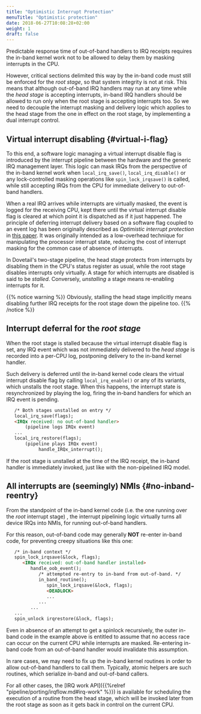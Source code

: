 ```yaml
---
title: "Optimistic Interrupt Protection"
menuTitle: "Optimistic protection"
date: 2018-06-27T10:08:28+02:00
weight: 1
draft: false
---
```


Predictable response time of out-of-band handlers to IRQ receipts
requires the in-band kernel work not to be allowed to delay them by
masking interrupts in the CPU.

However, critical sections delimited this way by the in-band code must
still be enforced for the *root stage*, so that system integrity is
not at risk. This means that although out-of-band IRQ handlers may run
at any time while the *head stage* is accepting interrupts, in-band
IRQ handlers should be allowed to run only when the root stage is
accepting interrupts too. So we need to decouple the interrupt masking
and delivery logic which applies to the head stage from the one in
effect on the root stage, by implementing a dual interrupt control.

## Virtual interrupt disabling {#virtual-i-flag}

To this end, a software logic managing a virtual interrupt disable
flag is introduced by the interrupt pipeline between the hardware and
the generic IRQ management layer. This logic can mask IRQs from the
perspective of the in-band kernel work when `local_irq_save()`,
`local_irq_disable()` or any lock-controlled masking operations like
`spin_lock_irqsave()` is called, while still accepting IRQs from the
CPU for immediate delivery to out-of-band handlers.

When a real IRQ arrives while interrupts are virtually masked, the
event is logged for the receiving CPU, kept there until the virtual
interrupt disable flag is cleared at which point it is dispatched as
if it just happened. The principle of deferring interrupt delivery
based on a software flag coupled to an event log has been originally
described as *Optimistic interrupt protection* in [this
paper](https://www.usenix.org/legacy/publications/library/proceedings/micro93/full_papers/stodolsky.txt).
It was originally intended as a low-overhead technique for
manipulating the processor interrupt state, reducing the cost of
interrupt masking for the common case of absence of interrupts.

In Dovetail's two-stage pipeline, the head stage protects from
interrupts by disabling them in the CPU's status register as usual,
while the root stage disables interrupts only virtually. A stage for
which interrupts are disabled is said to be *stalled*. Conversely,
*unstalling* a stage means re-enabling interrupts for it.

{{% notice warning %}}
Obviously, stalling the head stage implicitly means disabling
further IRQ receipts for the root stage down the pipeline too.
{{% /notice %}}

## Interrupt deferral for the *root stage*

When the root stage is stalled because the virtual interrupt disable
flag is set, any IRQ event which was not immediately delivered to the
*head stage* is recorded into a per-CPU log, postponing delivery to
the in-band kernel handler.

Such delivery is deferred until the in-band kernel code clears the
virtual interrupt disable flag by calling `local_irq_enable()` or any
of its variants, which unstalls the root stage. When this happens, the
interrupt state is resynchronized by playing the log, firing the
in-band handlers for which an IRQ event is pending.

```markdown
   /* Both stages unstalled on entry */
   local_irq_save(flags);
   <IRQx received: no out-of-band handler>
       (pipeline logs IRQx event)
   ...
   local_irq_restore(flags);
       (pipeline plays IRQx event)
            handle_IRQx_interrupt();
```
        
If the root stage is unstalled at the time of the IRQ receipt, the
in-band handler is immediately invoked, just like with the
non-pipelined IRQ model.

## All interrupts are (seemingly) NMIs {#no-inband-reentry}

From the standpoint of the in-band kernel code (i.e. the one running
over the *root* interrupt stage) , the interrupt pipelining logic
virtually turns all device IRQs into NMIs, for running out-of-band
handlers.

For this reason, out-of-band code may generally **NOT** re-enter
in-band code, for preventing creepy situations like this one:

```markdown
   /* in-band context */
   spin_lock_irqsave(&lock, flags);
      <IRQx received: out-of-band handler installed>
         handle_oob_event();
            /* attempted re-entry to in-band from out-of-band. */
            in_band_routine();
               spin_lock_irqsave(&lock, flags);
               <DEADLOCK>
               ...
            ...
         ...
   ...
   spin_unlock irqrestore(&lock, flags);
```

Even in absence of an attempt to get a spinlock recursively, the outer
in-band code in the example above is entitled to assume that no access
race can occur on the current CPU while interrupts are
masked. Re-entering in-band code from an out-of-band handler would
invalidate this assumption.

In rare cases, we may need to fix up the in-band kernel routines in
order to allow out-of-band handlers to call them. Typically, atomic
helpers are such routines, which serialize in-band and out-of-band
callers.

For all other cases, the [IRQ work API]({{%relref
"pipeline/porting/irqflow.md#irq-work" %}}) is available for scheduling
the execution of a routine from the head stage, which will be invoked
later from the root stage as soon as it gets back in control on the
current CPU.
